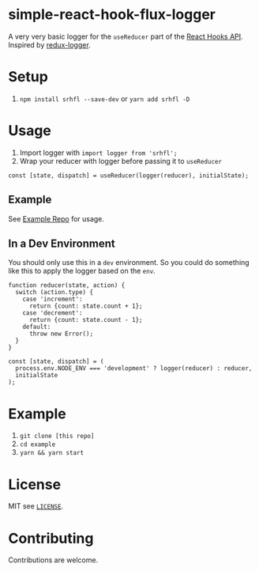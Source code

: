 # simple-react-hook-flux-logger
A very very basic logger for the `useReducer` part of the [React Hooks API](https://reactjs.org/docs/hooks-reference.html#usereducer). Inspired by [redux-logger](https://github.com/LogRocket/redux-logger).

# Setup
1. `npm install srhfl --save-dev` or `yarn add srhfl -D`

# Usage
1. Import logger with `import logger from 'srhfl';`
2. Wrap your reducer with logger before passing it to `useReducer`

```
const [state, dispatch] = useReducer(logger(reducer), initialState);
```

## Example
See [Example Repo]() for usage.

## In a Dev Environment
You should only use this in a `dev` environment. So you could do something like this to apply the logger based on the `env`.

```
function reducer(state, action) {
  switch (action.type) {
    case 'increment':
      return {count: state.count + 1};
    case 'decrement':
      return {count: state.count - 1};
    default:
      throw new Error();
  }
}

const [state, dispatch] = (
  process.env.NODE_ENV === 'development' ? logger(reducer) : reducer,
  initialState
);
```


# Example
1. `git clone [this repo]`
2. `cd example`
3. `yarn && yarn start`

# License
MIT see [`LICENSE`](/LICENSE).

# Contributing
Contributions are welcome.
